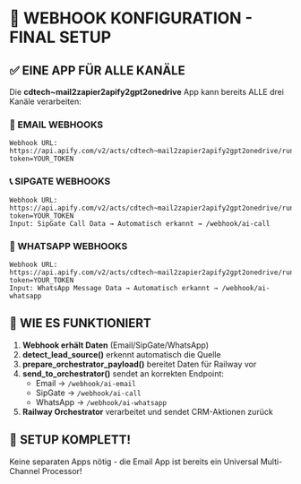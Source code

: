 # 🎯 WEBHOOK KONFIGURATION - FINAL SETUP

## ✅ EINE APP FÜR ALLE KANÄLE

Die **cdtech~mail2zapier2apify2gpt2onedrive** App kann bereits ALLE drei Kanäle verarbeiten:

### 📧 EMAIL WEBHOOKS
```
Webhook URL: https://api.apify.com/v2/acts/cdtech~mail2zapier2apify2gpt2onedrive/runs?token=YOUR_TOKEN
```

### 📞 SIPGATE WEBHOOKS  
```
Webhook URL: https://api.apify.com/v2/acts/cdtech~mail2zapier2apify2gpt2onedrive/runs?token=YOUR_TOKEN
Input: SipGate Call Data → Automatisch erkannt → /webhook/ai-call
```

### 💬 WHATSAPP WEBHOOKS
```
Webhook URL: https://api.apify.com/v2/acts/cdtech~mail2zapier2apify2gpt2onedrive/runs?token=YOUR_TOKEN  
Input: WhatsApp Message Data → Automatisch erkannt → /webhook/ai-whatsapp
```

## 🔄 WIE ES FUNKTIONIERT

1. **Webhook erhält Daten** (Email/SipGate/WhatsApp)
2. **detect_lead_source()** erkennt automatisch die Quelle
3. **prepare_orchestrator_payload()** bereitet Daten für Railway vor
4. **send_to_orchestrator()** sendet an korrekten Endpoint:
   - Email → `/webhook/ai-email` 
   - SipGate → `/webhook/ai-call`
   - WhatsApp → `/webhook/ai-whatsapp`
5. **Railway Orchestrator** verarbeitet und sendet CRM-Aktionen zurück

## 🎉 SETUP KOMPLETT!

Keine separaten Apps nötig - die Email App ist bereits ein Universal Multi-Channel Processor!